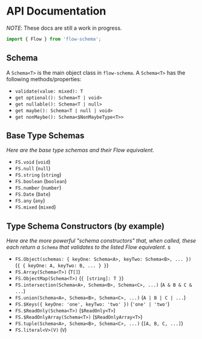 # API Documentation

_NOTE_: These docs are still a work in progress.

```js
import { Flow } from 'flow-schema';
```

## Schema

A `Schema<T>` is the main object class in `flow-schema`. A `Schema<T>` has the following methods/properties:

- `validate(value: mixed): T`
- `get optional(): Schema<T | void>`
- `get nullable(): Schema<T | null>`
- `get maybe(): Schema<T | null | void>`
- `get nonMaybe(): Schema<$NonMaybeType<T>>`

## Base Type Schemas

_Here are the base type schemas and their Flow equivalent._

- `FS.void` (`void`)
- `FS.null` (`null`)
- `FS.string` (`string`)
- `FS.boolean` (`boolean`)
- `FS.number` (`number`)
- `FS.Date` (`Date`)
- `FS.any` (`any`)
- `FS.mixed` (`mixed`)

## Type Schema Constructors (by example)

_Here are the more powerful "schema constructors" that, when called, these each return a `Schema` that validates to the listed Flow equivalent._
s

- `FS.Object(schemas: { keyOne: Schema<A>, keyTwo: Schema<B>, ... })` (`{ { keyOne: A, keyTwo: B, ... } }`)
- `FS.Array(Schema<T>)` (`T[]`)
- `FS.ObjectMap(Schema<T>)` (`{ [string]: T }`)
- `FS.intersection(Schema<A>, Schema<B>, Schema<C>, ...)` (`A & B & C & ...`)
- `FS.union(Schema<A>, Schema<B>, Schema<C>, ...)` (`A | B | C | ...`)
- `FS.$Keys({ keyOne: 'one', keyTwo: 'two' })` (`'one' | 'two'`)
- `FS.$ReadOnly(Schema<T>)` (`$ReadOnly<T>`)
- `FS.$ReadOnlyArray(Schema<T>)` (`$ReadOnlyArray<T>`)
- `FS.tuple(Schema<A>, Schema<B>, Schema<C>, ...)` (`[A, B, C, ...]`)
- `FS.literal<V>(V)` (`V`)
